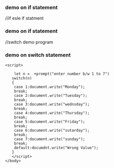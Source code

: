 <!DOCTYPE html>
<html lang="en">
    <head>
        <meta charset="UTF-8">
        <title>JS</title>
    </head>
    <body>
        <h3>demo on if statement</h3>
    <script>
        //checking the given number is eve or odd
        let n = prompt("enter number")
        if(n%2===0)
    {
       document.write(n+ "is Even number"); 
    } else{
    document.write(n+ "is Odd number");
    }
       </script>
    </body>
</html>

//if esle if statment
<!DOCTYPE html>
<html lang="en">
    <head>
        <meta charset="UTF-8">
        <title>JS</title>
    </head>
    <body>
        <h3>demo on if statement</h3>
    <script>
        // finding biggest of two numbers
        let x = +prompt("enter first number")
        let y = +prompt("enter second number")
        if(x>y)
           document.write("First number is Big"); 
        else if(y>x)
           document.write("Second number is Big");
        else
           document.write("both are same");
       </script>
    </body>
</html>

//switch demo program

<!DOCTYPE html>
<html lang="en">
    <head>
        <meta charset="UTF-8">
        <title>JS</title>
    </head>
    <body>
        <h3>demo on switch statement</h3>
    
    <script>
    
        let n =  +prompt("enter number b/w 1 to 7")
       switch(n)
       {
        case 1:document.write("Monday");
        break;
        case 2:document.write("Tuesday");
        break;
        case 3:document.write("wednsday");
        break;
        case 4:document.write("Thursday");
        break;
        case 5:document.write("Friday");
        break;
        case 6:document.write("sutarday");
        break;
        case 7:document.write("sunday");
        break;
        default:documdnt.write("Wrong Value");
       }
       </script>
    </body>
</html>

